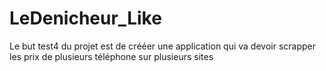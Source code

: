 # LeDenicheur_Like
Le but test4 du projet est de crééer une application qui va devoir scrapper les prix de plusieurs téléphone sur plusieurs sites
